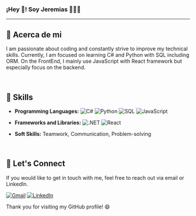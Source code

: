 <h3>¡Hey 👋! Soy Jeremias 👨🏻‍💻</h3>

<hr></hr>

## 👤 Acerca de mi

<p> I am passionate about coding and constantly strive to improve my technical skills. Currently, I am focused on learning C# and Python with SQL including ORM. On the FrontEnd, I mainly use JavaScript with React framework but especially focus on the backend. </p>

<br>

## 🌟 Skills

- **Programming Languages:** 
  ![C#](https://img.shields.io/badge/-C%23-239120?style=flat-square&logo=c-sharp&logoColor=white)
  ![Python](https://img.shields.io/badge/-Python-3776AB?style=flat-square&logo=python&logoColor=white)
  ![SQL](https://img.shields.io/badge/-SQL-4479A1?style=flat-square&logo=Microsoft-SQL-Server&logoColor=white)
  ![JavaScript](https://img.shields.io/badge/-JavaScript-F7DF1E?style=flat-square&logo=javascript&logoColor=black)
  
- **Frameworks and Libraries:** 
  ![.NET](https://img.shields.io/badge/-.NET-512BD4?style=flat-square&logo=.net&logoColor=white)
  ![React](https://img.shields.io/badge/-React-61DAFB?style=flat-square&logo=react&logoColor=black)
  
- **Soft Skills:** Teamwork, Communication, Problem-solving

<br>

## 💬 Let's Connect

If you would like to get in touch with me, feel free to reach out via email or LinkedIn.

[![Gmail](https://img.shields.io/badge/-Gmail-D14836?style=flat-square&logo=gmail&logoColor=white)](jeremiaserba7894@gmail.com)
[![LinkedIn](https://img.shields.io/badge/-LinkedIn-0077B5?style=flat-square&logo=linkedin&logoColor=white&link=https://www.linkedin.com/in/yourusername/)](https://www.linkedin.com/in/jeremiaserba/)

Thank you for visiting my GitHub profile! 😄
